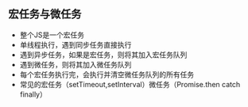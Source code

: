 ## 宏任务与微任务
- 整个JS是一个宏任务
- 单线程执行，遇到同步任务直接执行
- 遇到异步任务，如果是宏任务，则将其加入宏任务队列
- 遇到微任务，则将其加入微任务队列
- 每个宏任务执行完，会执行并清空微任务队列的所有任务
- 常见的宏任务（setTimeout,setInterval）微任务（Promise.then catch finally） 
